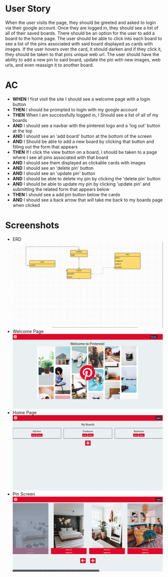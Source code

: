 # User Story
When the user visits the page, they should be greeted and asked to login via their google account. Once they are logged in, they should see a list of all of their saved boards. There should be an option for the user to add a board to the home page. The user should be able to click into each board to see a list of the pins associated with said board displayed as cards with images. If the user hovers over the card, it should darken and if they click it, they should be taken to that pins unique web url. The user should have the ability to add a new pin to said board, update the pin with new images, web urls, and even reassign it to another board.

# AC
* **WHEN** I first visit the site I should see a welcome page with a login button
* **THEN** I should be prompted to login with my google account 
* **THEN** When I am successfully logged in, I Should see a list of all of my boards
* **AND** I should see a navbar with the pinterest logo and a 'log out' button at the top
* **AND** I should see an 'add board' button at the bottom of the screen
* **AND** I Should be able to add a new board by clicking that button and filling out the form that appears
* **THEN** If I click the view button on a board, I should be taken to a page where I see all pins associated with that board
* **AND** I should see them displayed as clickable cards with images
* **AND** I should see an 'delete pin' button
* **AND** I should see an 'update pin' button
* **AND** I should be able to delete my pin by clicking the 'delete pin' button 
* **AND** I should be able to update my pin by clicking 'update pin' and submitting the related form that appears below
* **THEN** I should see a add pin button below the cards 
* **AND** I should see a back arrow that will take me back to my boards page when clicked

# Screenshots
* ERD 
  ![ERD](/screenshots/ERD.png)
* Welcome Page 
  ![welcome Page](/screenshots/WelcomeScreen.png)
* Home Page
  ![Home Page](/screenshots/HomeScreen.png)
* Pin Screen
  ![Pin Screen](/screenshots/PinScreen.png)
